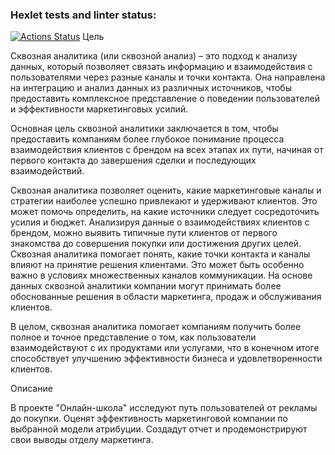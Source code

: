 ### Hexlet tests and linter status:
[![Actions Status](https://github.com/MaximManuyko/data-analytics-project-96/workflows/hexlet-check/badge.svg)](https://github.com/MaximManuyko/data-analytics-project-96/actions)
Цель

Сквозная аналитика (или сквозной анализ) – это подход к анализу данных, который позволяет связать информацию и взаимодействия с пользователями через разные каналы и точки контакта. Она направлена на интеграцию и анализ данных из различных источников, чтобы предоставить комплексное представление о поведении пользователей и эффективности маркетинговых усилий.

Основная цель сквозной аналитики заключается в том, чтобы предоставить компаниям более глубокое понимание процесса взаимодействия клиентов с брендом на всех этапах их пути, начиная от первого контакта до завершения сделки и последующих взаимодействий.

Сквозная аналитика позволяет оценить, какие маркетинговые каналы и стратегии наиболее успешно привлекают и удерживают клиентов. Это может помочь определить, на какие источники следует сосредоточить усилия и бюджет. Анализируя данные о взаимодействиях клиентов с брендом, можно выявить типичные пути клиентов от первого знакомства до совершения покупки или достижения других целей. Сквозная аналитика помогает понять, какие точки контакта и каналы влияют на принятие решения клиентами. Это может быть особенно важно в условиях множественных каналов коммуникации. На основе данных сквозной аналитики компании могут принимать более обоснованные решения в области маркетинга, продаж и обслуживания клиентов.

В целом, сквозная аналитика помогает компаниям получить более полное и точное представление о том, как пользователи взаимодействуют с их продуктами или услугами, что в конечном итоге способствует улучшению эффективности бизнеса и удовлетворенности клиентов.

Описание

В проекте "Онлайн-школа" исследуют путь пользователей от рекламы до покупки. Оценят эффективность маркетинговой компании по выбранной модели атрибуции. Создадут отчет и продемонстрируют свои выводы отделу маркетинга.
